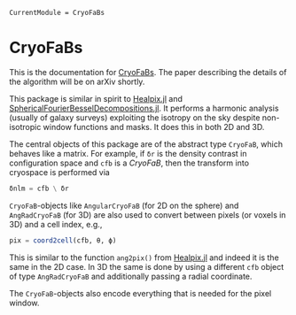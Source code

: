 ```@meta
CurrentModule = CryoFaBs
```

# CryoFaBs

This is the documentation for [CryoFaBs](https://github.com/hsgg/CryoFaBs.jl).
The paper describing the details of the algorithm will be on arXiv shortly.

This package is similar in spirit to
[Healpix.jl](https://github.com/ziotom78/Healpix.jl) and
[SphericalFourierBesselDecompositions.jl](https://github.com/hsgg/SphericalFourierBesselDecompositions.jl).
It performs a harmonic analysis (usually of galaxy surveys) exploiting the
isotropy on the sky despite non-isotropic window functions and masks. It does
this in both 2D and 3D.

The central objects of this package are of the abstract type `CryoFaB`, which
behaves like a matrix. For example, if `δr` is the density contrast in
configuration space and `cfb` is a *CryoFaB*, then the transform into cryospace
is performed via
```julia
δnlm = cfb \ δr
```

`CryoFaB`-objects like `AngularCryoFaB` (for 2D on the sphere) and
`AngRadCryoFaB` (for 3D) are also used to convert between pixels (or voxels in
3D) and a cell index, e.g.,
```julia
pix = coord2cell(cfb, θ, ϕ)
```
This is similar to the function `ang2pix()` from
[Healpix.jl](https://github.com/ziotom78/Healpix.jl) and indeed it is the same
in the 2D case. In 3D the same is done by using a different `cfb` object of
type `AngRadCryoFaB` and additionally passing a radial coordinate.

The `CryoFaB`-objects also encode everything that is needed for the pixel
window.
